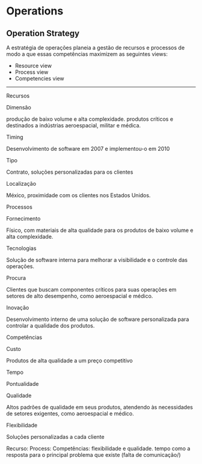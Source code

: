 # Operations


## Operation Strategy

A estratégia de operações planeia a gestão de recursos e processos de modo a que essas competências maximizem as seguintes views:

- Resource view
- Process view
- Competencies view

---

Recursos

Dimensão

produção de baixo volume e alta complexidade. produtos críticos e destinados a indústrias aeroespacial, militar e médica.

Timing

Desenvolvimento de software em 2007 e implementou-o em 2010

Tipo

Contrato, soluções personalizadas para os clientes

Localização

México, proximidade com os clientes nos Estados Unidos.

Processos

Fornecimento

Físico, com materiais de alta qualidade para os produtos de baixo volume e alta complexidade.

Tecnologias

Solução de software interna para melhorar a visibilidade e o controle das operações.

Procura

Clientes que buscam componentes críticos para suas operações em setores de alto desempenho, como aeroespacial e médico.

Inovação

Desenvolvimento interno de uma solução de software personalizada para controlar a qualidade dos produtos.

Competências

Custo

Produtos de alta qualidade a um preço competitivo

Tempo

Pontualidade

Qualidade

Altos padrões de qualidade em seus produtos, atendendo às necessidades de setores exigentes, como aeroespacial e médico.

Flexibilidade

Soluções personalizadas a cada cliente

Recurso: 
Process: 
Competências: flexibilidade e qualidade. tempo como a resposta para o principal problema que existe (falta de comunicação/)

